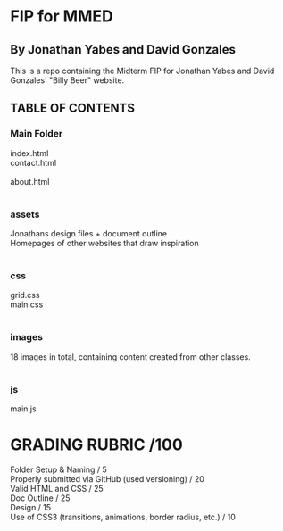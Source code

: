 # FIP for MMED
## By Jonathan Yabes and David Gonzales

This is a repo containing the Midterm FIP for Jonathan Yabes and David Gonzales' "Billy Beer" website. 

## TABLE OF CONTENTS
### Main Folder
index.html <br>
contact.html<br><br>
about.html<br><br>

### assets
Jonathans design files + document outline <br>
Homepages of other websites that draw inspiration<br><br>

### css
grid.css <br>
main.css <br><br>

### images
18 images in total, containing content created from other classes. <br><br>

### js
main.js

# GRADING RUBRIC /100
Folder Setup & Naming / 5<br>
Properly submitted via GitHub (used versioning) / 20<br>
Valid HTML and CSS / 25<br>
Doc Outline / 25<br>
Design / 15<br>
Use of CSS3 (transitions, animations, border radius, etc.) / 10<br>